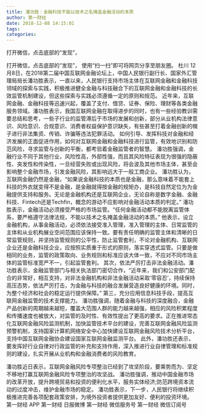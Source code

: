 ```yaml
---
title: 潘功胜：金融科技不能以技术之名掩盖金融活动的本质
author: 第一财经
date: 2018-12-08 14:15:01
tags: 
categories: 
---
```

打开微信，点击底部的“发现”，
<!-- more -->
打开微信，点击底部的“发现”，
使用“扫一扫”即可将网页分享至朋友圈。
杜川
12月8日，在2018第二届中国互联网金融论坛上，中国人民银行副行长、国家外汇管理局局长潘功胜表示，一直以来，人民银行支持市场主体在互联网金融和金融科技领域的探索与实践，积极推进健全金融与科技融合下的互联网金融和金融科技的长效监管机制建设，但这些探索与实践必须遵循一定的原则和规范。
近年来，互联网金融、金融科技等迅速兴起，覆盖了支付、借贷、证券、保险、理财等各类金融服务领域。潘功胜表示，我国互联网金融在取得进步的同时，也有一些经验教训需要总结和思考，一些子行业的监管滞后于市场的发展和创新，部分从业机构法律意识、风险意识、合规意识、消费者权益保护意识缺失，有些甚至打着金融创新的幌子进行非法集资、传销、诈骗等违法犯罪活动。
如何引导、发挥科技对金融和经济发展的正面促进作用，如何对互联网金融和金融科技进行监管，有效地识别和防范风险，寻求监管与创新的平衡，都考验着金融监管者的智慧。
潘功胜强调，金融行业不同于其他行业，风险性高，外部性强，而且其风险特征表现为很强的隐蔽性、突发性和传染性，一旦经营失败或出现风险，将会波及其他市场主体，甚至会影响整个金融市场，引发金融风险，其影响远大于一般工商企业。
潘功胜认为，互联网金融仍然是金融，“如果说金融科技的本质也是金融，那么意味着不能套上科技的外衣就变得不是金融，是金融就得按金融的规矩办，是科技自然定位为为金融提供支持和服务。无论是金融机构还是互联网企业，无论自称是数字金融、金融科技、Fintech还是Techfin，概念的游动不应影响对金融活动本质的判定。”
潘功胜表示，金融活动必须接受严格的市场监管。“任何金融活动都不能脱离监管体系，要严格遵守法律法规，不能以技术之名掩盖金融活动的本质。”
他表示，设立金融机构，从事金融活动，必须依法接受准入管理，准入管理的主体、日常监管的主体和从业机构展业空间范围应该保持一致。要有责任明确的监管主体和清晰的日常监管规则，并坚持监管规则的公平性，防止监管套利，不论对金融机构、互联网企业还是金融科技企业，应按照实质重于形式的原则，落实穿透式监管。只要是做相同的业务，监管的政策取向、业务规则和标准应该大体一致，不应对不同市场主体的监管标准宽严不一，引起监管套利。
其次，依法严厉打击非法金融活动。潘功胜表示，金融监管部门与相关执法部门密切合作，“近年来，我们和公安部门配合的非常好，相互支持，对非法金融机构和非法金融活动采取‘零容忍’，持续保持高压态势，依法严厉打击，为金融与科技的融合发展营造良好健康的环境。同时，为整个经济和社会的稳定运行提供保障。”
第三，充分应用信息科技手段，提高互联网金融监管的技术支撑能力。
潘功胜强调，随着金融与科技的深度融合，金融产品创新的周期越来越短，覆盖大范围人群的能力越来越强，相应的风险积累程度和传播速度也被放大，对监管的及时性、有效性提出了更高的要求。正在推进常态化互联网金融风险监测机制，加快监管技术平台的建设，完善互联网金融风险监测预警机制，支持国家计算机网络安全中心加快建设互联网金融风险技术分析平台，支持中国互联网金融协会建设国家互联网金融监测平台。
此外，潘功胜还表示，要发挥好行业自律对行政监管的补充和支持作用，深入推进行业自律管理和标准规则的建设，扎实开展从业机构和金融消费者的风险教育。
 
 
潘功胜近日表示，互联网金融风险专项整治已经到了攻坚阶段，要乘势而为、坚定不移地打赢互联网金融风险专项整治的攻坚战。
潘功胜强调，推动中国金融市场的改革开放，提升跨境贸易和投资的便利化水平，服务实体经济;防范跨境资本流动的过度冲击，维护金融市场的稳定。
潘功胜表示，下一步，人民银行将继续积极推进完善各项配套政策安排，为境外投资者提供更加友好、便利的投资环境。
第一财经
APP
第一财经
日报微博
第一财经
微信服务号
第一财经
微信订阅号
